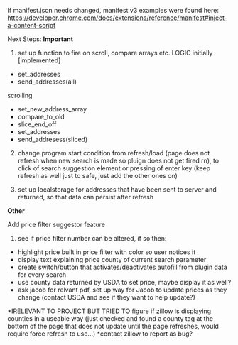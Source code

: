 If manifest.json needs changed, manifest v3 examples were found here: 
https://developer.chrome.com/docs/extensions/reference/manifest#inject-a-content-script


Next Steps:
**Important** 
1) set up function to fire on scroll, compare arrays etc. 
LOGIC
initially [implemented]
* set_addresses
* send_addresses(all)

scrolling
* set_new_address_array
* compare_to_old
* slice_end_off
* set_addresses
* send_addresess(sliced)

2) change program start condition from refresh/load (page does not refresh when new search is made so pluign does not get fired rn), to click of search suggestion element or pressing of enter key (keep refresh as well just to safe, just add the other ones on)

3) set up localstorage for addresses that have been sent to server and returned, so that data can persist after refresh

**Other**

Add price filter suggestor feature
1) see if price filter number can be altered, if so then:
* highlight price built in price filter with color so user notices it
* display text explaining price county of current search parameter 
* create switch/button that activates/deactivates autofill from plugin data for every search
* use county data returned by USDA to set price, maybe display it as well?
* ask jacob for relvant pdf, set up way for Jacob to update prices as they change (contact USDA and see if they want to help update?)


*IRELEVANT TO PROJECT BUT TRIED TO figure if zillow is displaying counties in a useable way (just checked and found a county tag at the bottom of the page that does not update until the page refreshes, would require force refresh to use...)
  *contact zillow to report as bug?

